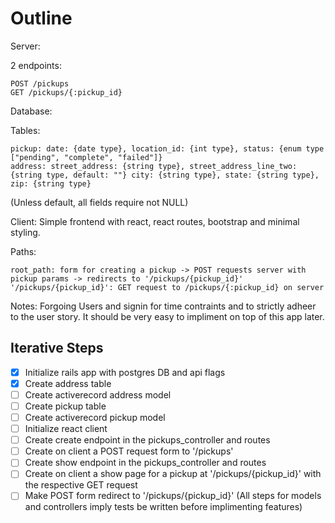 # Outline

Server:

  2 endpoints: 
  
    POST /pickups
    GET /pickups/{:pickup_id}

Database:

  Tables:
 
    pickup: date: {date type}, location_id: {int type}, status: {enum type ["pending", "complete", "failed"]}
    address: street_address: {string type}, street_address_line_two: {string type, default: ""} city: {string type}, state: {string type}, zip: {string type}
  (Unless default, all fields require not NULL)

Client: Simple frontend with react, react routes, bootstrap and minimal styling.

  Paths:
  
    root_path: form for creating a pickup -> POST requests server with pickup params -> redirects to '/pickups/{pickup_id}'
    '/pickups/{pickup_id}': GET request to /pickups/{:pickup_id} on server

Notes: 
  Forgoing Users and signin for time contraints and to strictly adheer to the user story. It should be very easy to impliment on top of this app later.

## Iterative Steps
- [x] Initialize rails app with postgres DB and api flags
- [x] Create address table
- [ ] Create activerecord address model
- [ ] Create pickup table
- [ ] Create activerecord pickup model
- [ ] Initialize react client
- [ ] Create create endpoint in the pickups_controller and routes
- [ ] Create on client a POST request form to '/pickups'
- [ ] Create show endpoint in the pickups_controller and routes
- [ ] Create on client a show page for a pickup at '/pickups/{pickup_id}' with the respective GET request
- [ ] Make POST form redirect to '/pickups/{pickup_id}'
(All steps for models and controllers imply tests be written before implimenting features)